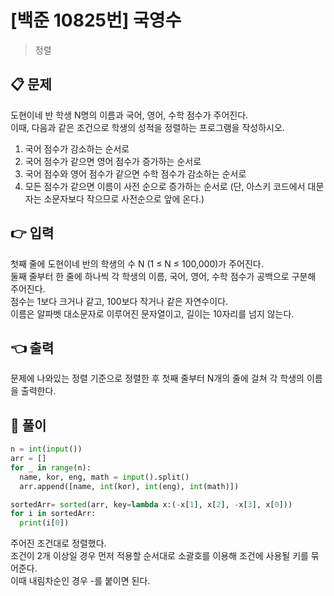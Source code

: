 # [백준 10825번] 국영수

> 정렬

## 📋 문제

도현이네 반 학생 N명의 이름과 국어, 영어, 수학 점수가 주어진다.  
이때, 다음과 같은 조건으로 학생의 성적을 정렬하는 프로그램을 작성하시오.

1. 국어 점수가 감소하는 순서로
2. 국어 점수가 같으면 영어 점수가 증가하는 순서로
3. 국어 점수와 영어 점수가 같으면 수학 점수가 감소하는 순서로
4. 모든 점수가 같으면 이름이 사전 순으로 증가하는 순서로 (단, 아스키 코드에서 대문자는 소문자보다 작으므로 사전순으로 앞에 온다.)

## 👉 입력

첫째 줄에 도현이네 반의 학생의 수 N (1 ≤ N ≤ 100,000)가 주어진다.  
둘째 줄부터 한 줄에 하나씩 각 학생의 이름, 국어, 영어, 수학 점수가 공백으로 구분해 주어진다.  
점수는 1보다 크거나 같고, 100보다 작거나 같은 자연수이다.  
이름은 알파벳 대소문자로 이루어진 문자열이고, 길이는 10자리를 넘지 않는다.

## 👈 출력

문제에 나와있는 정렬 기준으로 정렬한 후 첫째 줄부터 N개의 줄에 걸쳐 각 학생의 이름을 출력한다.

## 📝 풀이

```python
n = int(input())
arr = []
for _ in range(n):
  name, kor, eng, math = input().split()
  arr.append([name, int(kor), int(eng), int(math)])

sortedArr= sorted(arr, key=lambda x:(-x[1], x[2], -x[3], x[0]))
for i in sortedArr:
  print(i[0])
```

주어진 조건대로 정렬했다.  
조건이 2개 이상일 경우 먼저 적용할 순서대로 소괄호를 이용해 조건에 사용될 키를 묶어준다.  
이때 내림차순인 경우 -를 붙이면 된다.

